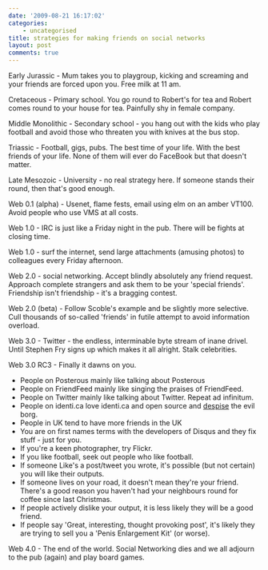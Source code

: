 ```yaml
---
date: '2009-08-21 16:17:02'
categories:
    - uncategorised
title: strategies for making friends on social networks
layout: post
comments: true
---
```


Early Jurassic - Mum takes you to playgroup, kicking and screaming and
your friends are forced upon you. Free milk at 11 am.

Cretaceous - Primary school. You go round to Robert's for tea and Robert
comes round to your house for tea. Painfully shy in female company.

Middle Monolithic - Secondary school - you hang out with the kids who
play football and avoid those who threaten you with knives at the bus
stop.

Triassic - Football, gigs, pubs. The best time of your life. With the
best friends of your life. None of them will ever do FaceBook but that
doesn't matter.

Late Mesozoic - University - no real strategy here. If someone stands
their round, then that's good enough.

Web 0.1 (alpha) - Usenet, flame fests, email using elm on an amber
VT100. Avoid people who use VMS at all costs.

Web 1.0 - IRC is just like a Friday night in the pub. There will be
fights at closing time.

Web 1.0 - surf the internet, send large attachments (amusing photos) to
colleagues every Friday afternoon.

Web 2.0 - social networking. Accept blindly absolutely any friend
request. Approach complete strangers and ask them to be your 'special
friends'. Friendship isn't friendship - it's a bragging contest.

Web 2.0 (beta) - Follow Scoble's example and be slightly more selective.
Cull thousands of so-called 'friends' in futile attempt to avoid
information overload.

Web 3.0 - Twitter - the endless, interminable byte stream of inane
drivel. Until Stephen Fry signs up which makes it all alright. Stalk
celebrities.

Web 3.0 RC3 - Finally it dawns on you.

-   People on Posterous mainly like talking about Posterous
-   People on FriendFeed mainly like singing the praises of FriendFeed.
-   People on Twitter mainly like talking about Twitter. Repeat ad
    infinitum.
-   People on identi.ca love identi.ca and open source and
    [despise](http://andyc.posterous.com/the-single-worst-thing-about-identica)
    the evil borg.
-   People in UK tend to have more friends in the UK
-   You are on first names terms with the developers of Disqus and they
    fix stuff - just for you.
-   If you're a keen photographer, try Flickr.
-   If you like football, seek out people who like football.
-   If someone Like's a post/tweet you wrote, it's possible (but not
    certain) you will like their outputs.
-   If someone lives on your road, it doesn't mean they're your friend.
    There's a good reason you haven't had your neighbours round for
    coffee since last Christmas.
-   If people actively dislike your output, it is less likely they will
    be a good friend.
-   If people say 'Great, interesting, thought provoking post', it's
    likely they are trying to sell you a 'Penis Enlargement Kit' (or
    worse).

Web 4.0 - The end of the world. Social Networking dies and we all
adjourn to the pub (again) and play board games.
